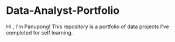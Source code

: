 # Data-Analyst-Portfolio
Hi , I'm Panupong! This repository is a portfolio of data projects I've completed for self learning.

